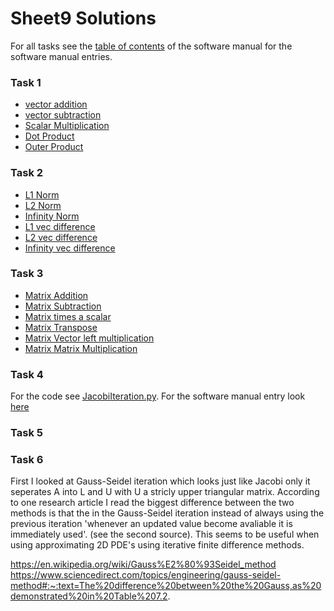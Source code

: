 # Sheet9 Solutions

For all tasks see the [table of contents](../../SoftWare_Manual/Table_of_Contents.md) of the software manual for the software manual entries.

### Task 1
* [vector addition](VecAdd.py)
* [vector subtraction](VecSub.py)
* [Scalar Multiplication](ScalMult.py)
* [Dot Product](DotProd.py)
* [Outer Product](OuterProd.py)

### Task 2
* [L1 Norm](L1Norm.py)
* [L2 Norm](L2Norm.py)
* [Infinity Norm](LinftyNorm.py)
* [L1 vec difference](L1Error.py)
* [L2 vec difference](L2Error.py)
* [Infinity vec difference](LInftyError.py)

### Task 3
* [Matrix Addition](MatAdd.py)
* [Matrix Subtraction](MatSub.py)
* [Matrix times a scalar](MatScal.py)
* [Matrix Transpose](../sheet7/Transpose.py)
* [Matrix Vector left multiplication](MatVecMult.py)
* [Matrix Matrix Multiplication](MatMatMult.py)

### Task 4
For the code see [JacobiIteration.py](JacobiIteration.py). For the software manual entry look [here](../../SoftWare_Manual/Jacobi.md)

### Task 5

### Task 6
First I looked at Gauss-Seidel iteration which looks just like Jacobi only it seperates A into L and U with U a stricly upper triangular matrix. According to one research article I read the biggest difference between the two methods is that the in the Gauss-Seidel iteration instead of always using the previous iteration 'whenever an updated value become avaliable it is immediately used'. (see the second source). This seems to be useful when using approximating 2D PDE's using iterative finite difference methods.

https://en.wikipedia.org/wiki/Gauss%E2%80%93Seidel_method
https://www.sciencedirect.com/topics/engineering/gauss-seidel-method#:~:text=The%20difference%20between%20the%20Gauss,as%20demonstrated%20in%20Table%207.2.

